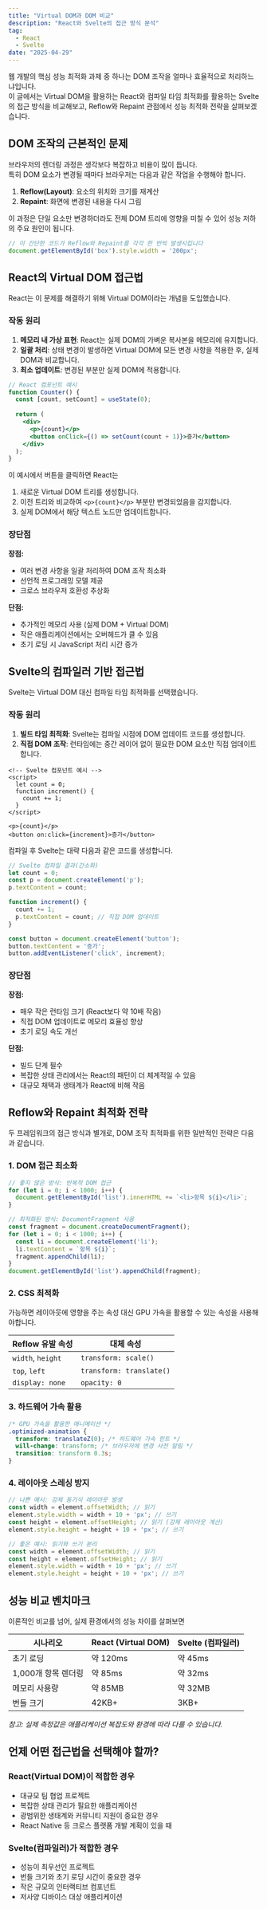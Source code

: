```yaml
---
title: "Virtual DOM과 DOM 비교"
description: "React와 Svelte의 접근 방식 분석"
tag:
  - React
  - Svelte
date: "2025-04-29"
---
```


웹 개발의 핵심 성능 최적화 과제 중 하나는 DOM 조작을 얼마나 효율적으로 처리하느냐입니다.  
이 글에서는 Virtual DOM을 활용하는 React와 컴파일 타임 최적화를 활용하는 Svelte의 접근 방식을 비교해보고, Reflow와 Repaint 관점에서 성능 최적화 전략을 살펴보겠습니다.  

## DOM 조작의 근본적인 문제

브라우저의 렌더링 과정은 생각보다 복잡하고 비용이 많이 듭니다.  
특히 DOM 요소가 변경될 때마다 브라우저는 다음과 같은 작업을 수행해야 합니다.

1. **Reflow(Layout)**: 요소의 위치와 크기를 재계산
2. **Repaint**: 화면에 변경된 내용을 다시 그림

이 과정은 단일 요소만 변경하더라도 전체 DOM 트리에 영향을 미칠 수 있어 성능 저하의 주요 원인이 됩니다.

```javascript
// 이 간단한 코드가 Reflow와 Repaint를 각각 한 번씩 발생시킵니다
document.getElementById('box').style.width = '200px';
```

## React의 Virtual DOM 접근법

React는 이 문제를 해결하기 위해 Virtual DOM이라는 개념을 도입했습니다.

### 작동 원리

1. **메모리 내 가상 표현**: React는 실제 DOM의 가벼운 복사본을 메모리에 유지합니다.  
2. **일괄 처리**: 상태 변경이 발생하면 Virtual DOM에 모든 변경 사항을 적용한 후, 실제 DOM과 비교합니다.  
3. **최소 업데이트**: 변경된 부분만 실제 DOM에 적용합니다.  

```jsx
// React 컴포넌트 예시
function Counter() {
  const [count, setCount] = useState(0);
  
  return (
    <div>
      <p>{count}</p>
      <button onClick={() => setCount(count + 1)}>증가</button>
    </div>
  );
}
```

이 예시에서 버튼을 클릭하면 React는  
1. 새로운 Virtual DOM 트리를 생성합니다.
2. 이전 트리와 비교하여 `<p>{count}</p>` 부분만 변경되었음을 감지합니다.
3. 실제 DOM에서 해당 텍스트 노드만 업데이트합니다.

### 장단점

**장점:**
- 여러 변경 사항을 일괄 처리하여 DOM 조작 최소화
- 선언적 프로그래밍 모델 제공
- 크로스 브라우저 호환성 추상화

**단점:**
- 추가적인 메모리 사용 (실제 DOM + Virtual DOM)
- 작은 애플리케이션에서는 오버헤드가 클 수 있음
- 초기 로딩 시 JavaScript 처리 시간 증가

## Svelte의 컴파일러 기반 접근법

Svelte는 Virtual DOM 대신 컴파일 타임 최적화를 선택했습니다.

### 작동 원리

1. **빌드 타임 최적화**: Svelte는 컴파일 시점에 DOM 업데이트 코드를 생성합니다.
2. **직접 DOM 조작**: 런타임에는 중간 레이어 없이 필요한 DOM 요소만 직접 업데이트합니다.

```svelte
<!-- Svelte 컴포넌트 예시 -->
<script>
  let count = 0;
  function increment() {
    count += 1;
  }
</script>

<p>{count}</p>
<button on:click={increment}>증가</button>
```

컴파일 후 Svelte는 대략 다음과 같은 코드를 생성합니다.

```javascript
// Svelte 컴파일 결과(간소화)
let count = 0;
const p = document.createElement('p');
p.textContent = count;

function increment() {
  count += 1;
  p.textContent = count; // 직접 DOM 업데이트
}

const button = document.createElement('button');
button.textContent = '증가';
button.addEventListener('click', increment);
```

### 장단점

**장점:**
- 매우 작은 런타임 크기 (React보다 약 10배 작음)
- 직접 DOM 업데이트로 메모리 효율성 향상
- 초기 로딩 속도 개선

**단점:**
- 빌드 단계 필수
- 복잡한 상태 관리에서는 React의 패턴이 더 체계적일 수 있음
- 대규모 채택과 생태계가 React에 비해 작음

## Reflow와 Repaint 최적화 전략

두 프레임워크의 접근 방식과 별개로, DOM 조작 최적화를 위한 일반적인 전략은 다음과 같습니다.

### 1. DOM 접근 최소화

```javascript
// 좋지 않은 방식: 반복적 DOM 접근
for (let i = 0; i < 1000; i++) {
  document.getElementById('list').innerHTML += `<li>항목 ${i}</li>`;
}

// 최적화된 방식: DocumentFragment 사용
const fragment = document.createDocumentFragment();
for (let i = 0; i < 1000; i++) {
  const li = document.createElement('li');
  li.textContent = `항목 ${i}`;
  fragment.appendChild(li);
}
document.getElementById('list').appendChild(fragment);
```

### 2. CSS 최적화

가능하면 레이아웃에 영향을 주는 속성 대신 GPU 가속을 활용할 수 있는 속성을 사용해야합니다.

| Reflow 유발 속성 | 대체 속성 |
|------------------|-----------|
| `width`, `height` | `transform: scale()` |
| `top`, `left` | `transform: translate()` |
| `display: none` | `opacity: 0` |

### 3. 하드웨어 가속 활용

```css
/* GPU 가속을 활용한 애니메이션 */
.optimized-animation {
  transform: translateZ(0); /* 하드웨어 가속 힌트 */
  will-change: transform; /* 브라우저에 변경 사전 알림 */
  transition: transform 0.3s;
}
```

### 4. 레이아웃 스레싱 방지

```javascript
// 나쁜 예시: 강제 동기식 레이아웃 발생
const width = element.offsetWidth; // 읽기
element.style.width = width + 10 + 'px'; // 쓰기
const height = element.offsetHeight; // 읽기 (강제 레이아웃 계산)
element.style.height = height + 10 + 'px'; // 쓰기

// 좋은 예시: 읽기와 쓰기 분리
const width = element.offsetWidth; // 읽기
const height = element.offsetHeight; // 읽기
element.style.width = width + 10 + 'px'; // 쓰기
element.style.height = height + 10 + 'px'; // 쓰기
```

## 성능 비교 벤치마크

이론적인 비교를 넘어, 실제 환경에서의 성능 차이를 살펴보면

| 시나리오 | React (Virtual DOM) | Svelte (컴파일러) |
|---------|---------------------|-------------------|
| 초기 로딩 | 약 120ms | 약 45ms |
| 1,000개 항목 렌더링 | 약 85ms | 약 32ms |
| 메모리 사용량 | 약 85MB | 약 32MB |
| 번들 크기 | 42KB+ | 3KB+ |

*참고: 실제 측정값은 애플리케이션 복잡도와 환경에 따라 다를 수 있습니다.*

## 언제 어떤 접근법을 선택해야 할까?

### React(Virtual DOM)이 적합한 경우
- 대규모 팀 협업 프로젝트
- 복잡한 상태 관리가 필요한 애플리케이션
- 광범위한 생태계와 커뮤니티 지원이 중요한 경우
- React Native 등 크로스 플랫폼 개발 계획이 있을 때

### Svelte(컴파일러)가 적합한 경우
- 성능이 최우선인 프로젝트
- 번들 크기와 초기 로딩 시간이 중요한 경우
- 작은 규모의 인터랙티브 컴포넌트
- 저사양 디바이스 대상 애플리케이션